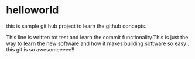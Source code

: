 helloworld
==========

this is sample git hub project to learn the github concepts.

This line is written tot test and learn the commit functionality.This is just the way to learn the new software and how it makes building software so easy .   this git is so awesomeeeee!!
